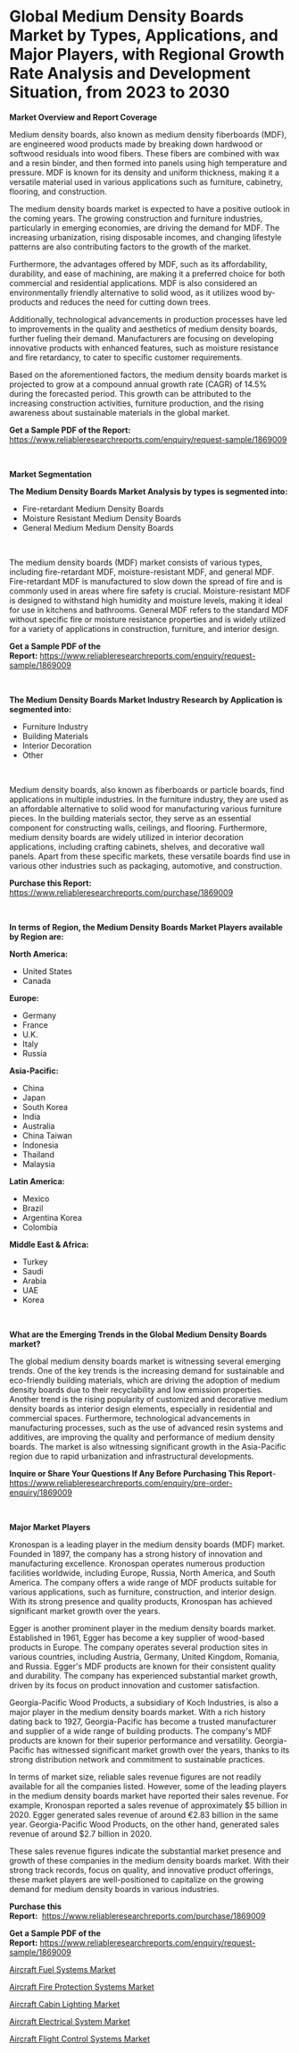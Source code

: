 <p><h1>Global Medium Density Boards Market by Types, Applications, and Major Players, with Regional Growth Rate Analysis and Development Situation, from 2023 to 2030</h1></p><p><strong>Market Overview and Report Coverage</strong></p>
<p><p>Medium density boards, also known as medium density fiberboards (MDF), are engineered wood products made by breaking down hardwood or softwood residuals into wood fibers. These fibers are combined with wax and a resin binder, and then formed into panels using high temperature and pressure. MDF is known for its density and uniform thickness, making it a versatile material used in various applications such as furniture, cabinetry, flooring, and construction.</p><p>The medium density boards market is expected to have a positive outlook in the coming years. The growing construction and furniture industries, particularly in emerging economies, are driving the demand for MDF. The increasing urbanization, rising disposable incomes, and changing lifestyle patterns are also contributing factors to the growth of the market.</p><p>Furthermore, the advantages offered by MDF, such as its affordability, durability, and ease of machining, are making it a preferred choice for both commercial and residential applications. MDF is also considered an environmentally friendly alternative to solid wood, as it utilizes wood by-products and reduces the need for cutting down trees.</p><p>Additionally, technological advancements in production processes have led to improvements in the quality and aesthetics of medium density boards, further fueling their demand. Manufacturers are focusing on developing innovative products with enhanced features, such as moisture resistance and fire retardancy, to cater to specific customer requirements.</p><p>Based on the aforementioned factors, the medium density boards market is projected to grow at a compound annual growth rate (CAGR) of 14.5% during the forecasted period. This growth can be attributed to the increasing construction activities, furniture production, and the rising awareness about sustainable materials in the global market.</p></p>
<p><strong>Get a Sample PDF of the Report:</strong> <a href="https://www.reliableresearchreports.com/enquiry/request-sample/1869009">https://www.reliableresearchreports.com/enquiry/request-sample/1869009</a></p>
<p>&nbsp;</p>
<p><strong>Market Segmentation</strong></p>
<p><strong>The Medium Density Boards Market Analysis by types is segmented into:</strong></p>
<p><ul><li>Fire-retardant Medium Density Boards</li><li>Moisture Resistant Medium Density Boards</li><li>General Medium Medium Density Boards</li></ul></p>
<p>&nbsp;</p>
<p><p>The medium density boards (MDF) market consists of various types, including fire-retardant MDF, moisture-resistant MDF, and general MDF. Fire-retardant MDF is manufactured to slow down the spread of fire and is commonly used in areas where fire safety is crucial. Moisture-resistant MDF is designed to withstand high humidity and moisture levels, making it ideal for use in kitchens and bathrooms. General MDF refers to the standard MDF without specific fire or moisture resistance properties and is widely utilized for a variety of applications in construction, furniture, and interior design.</p></p>
<p><strong>Get a Sample PDF of the Report:</strong>&nbsp;<a href="https://www.reliableresearchreports.com/enquiry/request-sample/1869009">https://www.reliableresearchreports.com/enquiry/request-sample/1869009</a></p>
<p>&nbsp;</p>
<p><strong>The Medium Density Boards Market Industry Research by Application is segmented into:</strong></p>
<p><ul><li>Furniture Industry</li><li>Building Materials</li><li>Interior Decoration</li><li>Other</li></ul></p>
<p>&nbsp;</p>
<p><p>Medium density boards, also known as fiberboards or particle boards, find applications in multiple industries. In the furniture industry, they are used as an affordable alternative to solid wood for manufacturing various furniture pieces. In the building materials sector, they serve as an essential component for constructing walls, ceilings, and flooring. Furthermore, medium density boards are widely utilized in interior decoration applications, including crafting cabinets, shelves, and decorative wall panels. Apart from these specific markets, these versatile boards find use in various other industries such as packaging, automotive, and construction.</p></p>
<p><strong>Purchase this Report:</strong>&nbsp; <a href="https://www.reliableresearchreports.com/purchase/1869009">https://www.reliableresearchreports.com/purchase/1869009</a></p>
<p>&nbsp;</p>
<p><strong>In terms of Region, the Medium Density Boards Market Players available by Region are:</strong></p>
<p>
    <p> <strong> North America: </strong>
        <ul>
            <li>United States</li>
            <li>Canada</li>
        </ul>
        </p> 
    <p> <strong> Europe: </strong>
        <ul>
            <li>Germany</li>
            <li>France</li>
            <li>U.K.</li>
            <li>Italy</li>
            <li>Russia</li>
        </ul>
        </p> 
    <p> <strong> Asia-Pacific: </strong>
        <ul>
            <li>China</li>
            <li>Japan</li>
            <li>South Korea</li>
            <li>India</li>
            <li>Australia</li>
            <li>China Taiwan</li>
            <li>Indonesia</li>
            <li>Thailand</li>
            <li>Malaysia</li>
        </ul>
        </p> 
    <p> <strong> Latin America: </strong>
        <ul>
            <li>Mexico</li>
            <li>Brazil</li>
            <li>Argentina Korea</li>
            <li>Colombia</li>
        </ul>
        </p> 
    <p> <strong> Middle East & Africa: </strong>
        <ul>
            <li>Turkey</li>
            <li>Saudi</li>
            <li>Arabia</li>
            <li>UAE</li>
            <li>Korea</li>
        </ul>
    </p>
    </p>
<p>&nbsp;</p>
<p><strong>What are the Emerging Trends in the Global Medium Density Boards market?</strong></p>
<p><p>The global medium density boards market is witnessing several emerging trends. One of the key trends is the increasing demand for sustainable and eco-friendly building materials, which are driving the adoption of medium density boards due to their recyclability and low emission properties. Another trend is the rising popularity of customized and decorative medium density boards as interior design elements, especially in residential and commercial spaces. Furthermore, technological advancements in manufacturing processes, such as the use of advanced resin systems and additives, are improving the quality and performance of medium density boards. The market is also witnessing significant growth in the Asia-Pacific region due to rapid urbanization and infrastructural developments.</p></p>
<p><strong>Inquire or Share Your Questions If Any Before Purchasing This Report</strong>- <a href="https://www.reliableresearchreports.com/enquiry/pre-order-enquiry/1869009">https://www.reliableresearchreports.com/enquiry/pre-order-enquiry/1869009</a></p>
<p>&nbsp;</p>
<p><strong>Major Market Players</strong></p>
<p><p>Kronospan is a leading player in the medium density boards (MDF) market. Founded in 1897, the company has a strong history of innovation and manufacturing excellence. Kronospan operates numerous production facilities worldwide, including Europe, Russia, North America, and South America. The company offers a wide range of MDF products suitable for various applications, such as furniture, construction, and interior design. With its strong presence and quality products, Kronospan has achieved significant market growth over the years.</p><p>Egger is another prominent player in the medium density boards market. Established in 1961, Egger has become a key supplier of wood-based products in Europe. The company operates several production sites in various countries, including Austria, Germany, United Kingdom, Romania, and Russia. Egger's MDF products are known for their consistent quality and durability. The company has experienced substantial market growth, driven by its focus on product innovation and customer satisfaction.</p><p>Georgia-Pacific Wood Products, a subsidiary of Koch Industries, is also a major player in the medium density boards market. With a rich history dating back to 1927, Georgia-Pacific has become a trusted manufacturer and supplier of a wide range of building products. The company's MDF products are known for their superior performance and versatility. Georgia-Pacific has witnessed significant market growth over the years, thanks to its strong distribution network and commitment to sustainable practices.</p><p>In terms of market size, reliable sales revenue figures are not readily available for all the companies listed. However, some of the leading players in the medium density boards market have reported their sales revenue. For example, Kronospan reported a sales revenue of approximately $5 billion in 2020. Egger generated sales revenue of around €2.83 billion in the same year. Georgia-Pacific Wood Products, on the other hand, generated sales revenue of around $2.7 billion in 2020.</p><p>These sales revenue figures indicate the substantial market presence and growth of these companies in the medium density boards market. With their strong track records, focus on quality, and innovative product offerings, these market players are well-positioned to capitalize on the growing demand for medium density boards in various industries.</p></p>
<p><strong>Purchase this Report:</strong>&nbsp;&nbsp;<a href="https://www.reliableresearchreports.com/purchase/1869009">https://www.reliableresearchreports.com/purchase/1869009</a></p>
<p></p>
<p><strong>Get a Sample PDF of the Report:</strong>&nbsp;<a href="https://www.reliableresearchreports.com/enquiry/request-sample/1869009">https://www.reliableresearchreports.com/enquiry/request-sample/1869009</a></p>
<p><p><a href="https://medium.com/@lilliandach2023/aircraft-fuel-systems-market-size-reveals-the-best-marketing-channels-in-global-industry-43fe3102b41d">Aircraft Fuel Systems Market</a></p><p><a href="https://medium.com/@freedayundt/aircraft-fire-protection-systems-market-size-reveals-the-best-marketing-channels-in-global-industry-8c455977bce3">Aircraft Fire Protection Systems Market</a></p><p><a href="https://medium.com/@nayelibosco/aircraft-cabin-lighting-market-report-reveals-the-latest-trends-and-growth-opportunities-of-this-c6f68598e8b9">Aircraft Cabin Lighting Market</a></p><p><a href="https://medium.com/@josueherzog/aircraft-electrical-system-market-share-evolution-and-market-growth-trends-2023-2030-b5ddca50d88e">Aircraft Electrical System Market</a></p><p><a href="https://medium.com/@isomgleason/aircraft-flight-control-systems-market-exploring-market-share-market-trends-and-future-growth-62c0e69f8495">Aircraft Flight Control Systems Market</a></p></p>